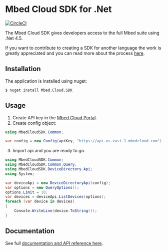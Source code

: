 # Mbed Cloud SDK for .Net

[![CircleCI](https://circleci.com/gh/ARMmbed/mbed-cloud-sdk-dotnet.svg?style=shield&circle-token=68538baa897f82e3dcc38a48315e9ba24977b183)](https://circleci.com/gh/ARMmbed/mbed-cloud-sdk-dotnet)

The Mbed Cloud SDK gives developers access to the full Mbed suite using .Net 4.5.

If you want to contribute to creating a SDK for another language the work is
greatly appreciated and you can read more about the process
[here](https://github.com/ARMmbed/mbed-cloud-sdk-codegen/blob/master/docs/create-new-language.md).

## Installation

The application is installed using nuget:

```
$ nuget install Mbed.Cloud.SDK
```

## Usage

1. Create API key in the [Mbed Cloud Portal](https://portal.mbedcloud.com/).
2. Create config object:

```csharp
using MbedCloudSDK.Common;

var config = new Config(apiKey, "https://api.us-east-1.mbedcloud.com");
```
3. Import api and you are ready to go.

```csharp
using MbedCloudSDK.Common;
using MbedCloudSDK.Common.Query;
using MbedCloudSDK.DeviceDirectory.Api;
using System;

var deviceApi = new DeviceDirectoryApi(config);
var options = new QueryOptions();
options.Limit = 10;
var devices = deviceApi.ListDevices(options);
foreach (var device in devices)
{
    Console.WriteLine(device.ToString());
}
```

## Documentation

See full [documentation and API reference here](https://s3-us-west-2.amazonaws.com/mbed-cloud-sdk-dotnet-dist/latest/docs/index.html).
